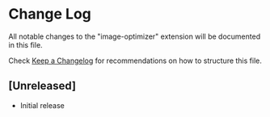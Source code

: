 # Change Log

All notable changes to the "image-optimizer" extension will be documented in this file.

Check [Keep a Changelog](http://keepachangelog.com/) for recommendations on how to structure this file.

## [Unreleased]

- Initial release